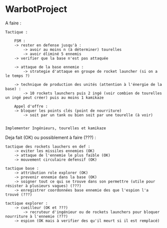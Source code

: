 WarbotProject
=============

A faire : 

	Tactique : 

		FSM :
		-> rester en defense jusqu'à :
			-> avoir au moins n (à déterminer) tourelles
			-> avoir éliminé 5 ennemis
		-> verifier que la base n'est pas attaquée

		-> attaque de la base ennemie : 
			-> strategie d'attaque en groupe de rocket launcher (si on a le temps ?)

		-> technique de production des unités (attention à l'énergie de la base) :
			-> 10 rockets launchers puis 2 ingé (voir combien de tourelles un ingé peut créer) puis au moins 1 kamikaze

		Appel d'offre :
		-> bloquer les points clés (point de nourriture) 
			-> soit par un tank ou bien soit par une tourelle (à voir)


	Implementer Ingénieurs, tourelles et kamikaze 

Deja fait (OK) ou possiblement à faire (???) :
	
	tactique des rockets lauchers en def : 
		-> eviter les missiles ennemies (OK)
		-> attaque de l'ennemie le plus faible (OK)
		-> mouvement circulaire defensif (OK)
	
	tactique base :
		-> attribution role explorer (OK)
		-> prevenir ennemie dans la base (OK)
		-> soigner tout ce qui se trouve dans son permettre (utile pour résister à plusieurs vagues) (???)
		-> enregistrer coordonnées base ennemie des que l'espion l'a trouvé (???)
	
	tactique explorer :
		-> cueilleur (OK et ???)
			-> recruteur d'ingénieur ou de rockets launchers pour bloquer nourriture à l'ennemie (???)
		-> espion (OK mais à verifier des qu'il meurt si il est remplacé)
		

